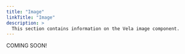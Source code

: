 ```yaml
---
title: "Image"
linkTitle: "Image"
description: >
  This section contains information on the Vela image component.
---
```


COMING SOON!
